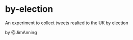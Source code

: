 by-election
===========

An experiment to collect tweets realted to the UK by election

by @JimAnning
